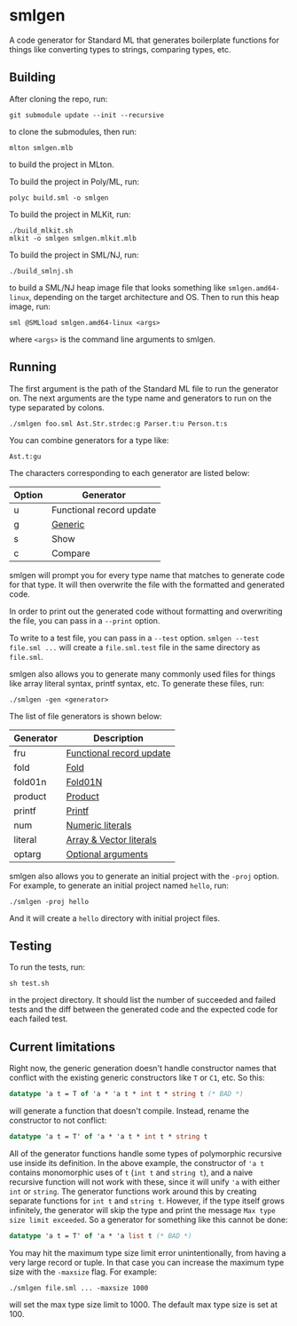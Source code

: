smlgen
======

A code generator for Standard ML that generates boilerplate functions for
things like converting types to strings, comparing types, etc.

Building
--------

After cloning the repo, run:

```
git submodule update --init --recursive
```

to clone the submodules, then run:

```
mlton smlgen.mlb
```

to build the project in MLton.

To build the project in Poly/ML, run:

```
polyc build.sml -o smlgen
```

To build the project in MLKit, run:

```
./build_mlkit.sh
mlkit -o smlgen smlgen.mlkit.mlb
```

To build the project in SML/NJ, run:

```
./build_smlnj.sh
```

to build a SML/NJ heap image file that looks something like `smlgen.amd64-linux`,
depending on the target architecture and OS. Then to run this heap image, run:

```
sml @SMLload smlgen.amd64-linux <args>
```

where `<args>` is the command line arguments to smlgen.

Running
-------

The first argument is the path of the Standard ML
file to run the generator on. The next arguments are
the type name and generators to run on the type separated by colons.

```
./smlgen foo.sml Ast.Str.strdec:g Parser.t:u Person.t:s
```

You can combine generators for a type like:
```
Ast.t:gu
```

The characters corresponding to each generator are listed below:

| Option |        Generator                                |
|--------|-------------------------------------------------|
|   u    | Functional record update                        |
|   g    | [Generic](https://github.com/DarinM223/generic) |
|   s    | Show                                            |
|   c    | Compare                                         |

smlgen will prompt you for every type name that matches to generate code for that type. It will then overwrite the file with the formatted and generated code.

In order to print out the generated code without formatting and overwriting the file, you can pass in a `--print` option.

To write to a test file, you can pass in a `--test` option.
`smlgen --test file.sml ...` will create a `file.sml.test` file
in the same directory as `file.sml`.

smlgen also allows you to generate many commonly used files for things like array literal syntax, printf syntax, etc. To generate these files, run:

```
./smlgen -gen <generator>
```

The list of file generators is shown below:

| Generator |             Description                                                 |
|-----------|-------------------------------------------------------------------------|
| fru       | [Functional record update](http://www.mlton.org/FunctionalRecordUpdate) |
| fold      | [Fold](http://www.mlton.org/Fold)                                       |
| fold01n   | [Fold01N](http://www.mlton.org/Fold01N)                                 |
| product   | [Product](http://www.mlton.org/ProductType)                             |
| printf    | [Printf](http://www.mlton.org/Printf)                                   |
| num       | [Numeric literals](http://www.mlton.org/NumericLiteral)                 |
| literal   | [Array & Vector literals](http://www.mlton.org/ArrayLiteral)            |
| optarg    | [Optional arguments](http://www.mlton.org/OptionalArguments)            |

smlgen also allows you to generate an initial project with the `-proj` option. For example, to generate
an initial project named `hello`, run:

```
./smlgen -proj hello
```

And it will create a `hello` directory with initial project files.

Testing
-------

To run the tests, run:

```
sh test.sh
```

in the project directory. It should list the number of succeeded and failed tests and
the diff between the generated code and the expected code for each failed test.

Current limitations
-------------------

Right now, the generic generation doesn't handle constructor names that conflict
with the existing generic constructors like `T` or `C1`, etc. So this:

```sml
datatype 'a t = T of 'a * 'a t * int t * string t (* BAD *)
```

will generate a function that doesn't compile. Instead, rename the constructor
to not conflict:

```sml
datatype 'a t = T' of 'a * 'a t * int t * string t
```

All of the generator functions handle some types of polymorphic recursive use inside its definition. In the above example, the constructor of `'a t` contains monomorphic uses of `t` (`int t` and `string t`), and a naive recursive function will not work with these, since it will unify `'a` with either `int` or `string`.
The generator functions work around this by creating separate functions for `int t` and `string t`.
However, if the type itself grows infinitely, the generator will skip the type
and print the message `Max type size limit exceeded`. So a generator for something like this cannot be done:

```sml
datatype 'a t = T' of 'a * 'a list t (* BAD *)
```

You may hit the maximum type size limit error unintentionally, from having a very large record or tuple.
In that case you can increase the maximum type size with the `-maxsize` flag. For example:

```
./smlgen file.sml ... -maxsize 1000
```

will set the max type size limit to 1000. The default max type size is set at 100.